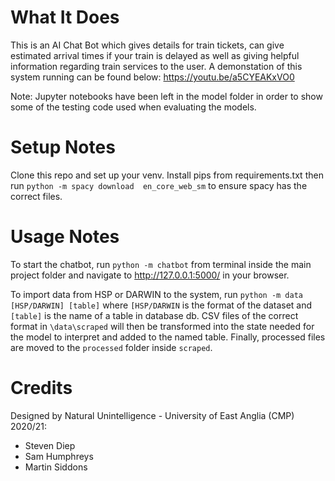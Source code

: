 # What It Does
This is an AI Chat Bot which gives details for train tickets, can give estimated arrival times if your train is delayed as well as giving helpful information regarding train services to the user. A demonstation of this system running can be found below:
https://youtu.be/a5CYEAKxVO0

Note: Jupyter notebooks have been left in the model folder in order to show some of the testing code used when evaluating the models.

# Setup Notes
Clone this repo and set up your venv. Install pips from requirements.txt then run `python -m spacy download 
en_core_web_sm` to ensure spacy has the correct files.

# Usage Notes
To start the chatbot, run `python -m chatbot` from terminal inside the main project folder and navigate to 
http://127.0.0.1:5000/ in your browser.

To import data from HSP or DARWIN to the system, run `python -m data [HSP/DARWIN] [table]` where `[HSP/DARWIN` is the format of the dataset and `[table]` is the name of a table in database db. CSV files of the correct format in `\data\scraped` will then be transformed into the state needed for the model to interpret and added to the named table. Finally, processed files are moved to the `processed` folder inside `scraped`. 

# Credits
Designed by Natural Unintelligence - University of East Anglia (CMP) 2020/21:
* Steven Diep
* Sam Humphreys
* Martin Siddons

